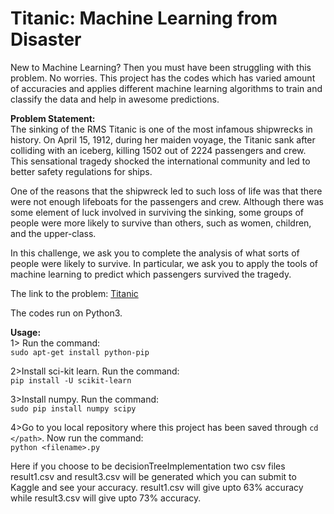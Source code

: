 # Titanic: Machine Learning from Disaster  

New to Machine Learning? Then you must have been struggling with this problem. No worries. This project has the codes which has varied amount of accuracies
and applies different machine learning algorithms to train and classify the data and help in awesome predictions.  

**Problem Statement:**  
The sinking of the RMS Titanic is one of the most infamous shipwrecks in history.  On April 15, 1912, during her maiden voyage, the Titanic sank after colliding with an iceberg, killing 1502 out of 2224 passengers and crew. This sensational tragedy shocked the international community and led to better safety regulations for ships.

One of the reasons that the shipwreck led to such loss of life was that there were not enough lifeboats for the passengers and crew. Although there was some element of luck involved in surviving the sinking, some groups of people were more likely to survive than others, such as women, children, and the upper-class.

In this challenge, we ask you to complete the analysis of what sorts of people were likely to survive. In particular, we ask you to apply the tools of machine learning to predict which passengers survived the tragedy.  


The link to the problem: [Titanic](https://www.kaggle.com/c/titanic/)  

The codes run on Python3.  


**Usage:**  
1> Run the command:  
`sudo apt-get install python-pip`  

2>Install sci-kit learn. Run the command:  
`pip install -U scikit-learn`  

3>Install numpy. Run the command:  
`sudo pip install numpy scipy`  

4>Go to you local repository where this project has been saved through `cd </path>`. Now run the command:  
`python <filename>.py`  

Here if you choose <filename> to be decisionTreeImplementation two csv files result1.csv and result3.csv will be generated which you can submit to Kaggle and see your
accuracy. result1.csv will give upto 63% accuracy while result3.csv will give upto 73% accuracy.  



